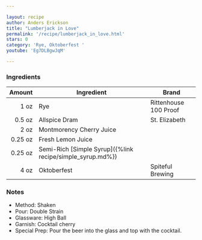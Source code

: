 ```yaml
---

layout: recipe
author: Anders Erickson
title: "Lumberjack in Love"
permalink: '/recipe/lumberjack_in_love.html'
stars: 0
category: 'Rye, Oktoberfest '
youtube: 'Eg7DLBgwJqM'

---
```


### Ingredients

| Amount  | Ingredient               | Brand                    |
| ------: | --------------------------------------------------------- | --------------------- |
|    1 oz | Rye                                                       | Rittenhouse 100 Proof |
|  0.5 oz | Allspice Dram                                             | St. Elizabeth         |
|    2 oz | Montmorency Cherry Juice                                  |
| 0.25 oz | Fresh Lemon Juice                                         |
| 0.25 oz | Semi-Rich [Simple Syrup]({%link recipe/simple_syrup.md%}) |
|    4 oz | Oktoberfest                                               | Spiteful Brewing      |

### Notes

- Method: Shaken
- Pour: Double Strain
- Glassware: High Ball
- Garnish: Cocktail cherry
- Special Prep: Pour the beer into the glass and top with the cocktail.

